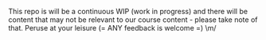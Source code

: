 This repo is will be a continuous WIP (work in progress) and there will be content that may not be relevant to our course content - please take note of that. 
Peruse at your leisure (= 
ANY feedback is welcome =) 
\m/
